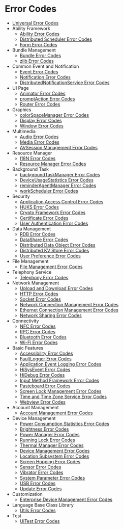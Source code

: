 # Error Codes

- [Universal Error Codes](errorcode-universal.md)
- Ability Framework
  - [Ability Error Codes](errorcode-ability.md)
  - [Distributed Scheduler Error Codes](errorcode-DistributedSchedule.md)
  - [Form Error Codes](errorcode-form.md)
- Bundle Management
  - [Bundle Error Codes](errorcode-bundle.md)
  - [zlib Error Codes](errorcode-zlib.md)
- Common Event and Notification
  - [Event Error Codes](errorcode-CommonEventService.md)
  - [Notification Error Codes](errorcode-notification.md)
  - [DistributedNotificationService Error Codes](errorcode-DistributedNotificationService.md)
- UI Page
  - [Animator Error Codes](errorcode-animator.md)
  - [promptAction Error Codes](errorcode-promptAction.md)
  - [Router Error Codes](errorcode-router.md)
- Graphics
  - [colorSpaceManager Error Codes](errorcode-colorspace-manager.md)
  - [Display Error Codes](errorcode-display.md)
  - [Window Error Codes](errorcode-window.md)
- Multimedia
  - [Audio Error Codes](errorcode-audio.md)
  - [Media Error Codes](errorcode-media.md)
  - [AVSession Management Error Codes](errorcode-avsession.md)
- Resource Manager
  - [I18N Error Codes](errorcode-i18n.md)
  - [Resource Manager Error Codes](errorcode-resource-manager.md)
- Background Task
  - [backgroundTaskManager Error Codes](errorcode-backgroundTaskMgr.md)
  - [DeviceUsageStatistics Error Codes](errorcode-DeviceUsageStatistics.md)
  - [reminderAgentManager Error Codes](errorcode-reminderAgentManager.md)
  - [workScheduler Error Codes](errorcode-workScheduler.md)
- Security
  - [Application Access Control Error Codes](errorcode-access-token.md)
  - [HUKS Error Codes](errorcode-huks.md)
  - [Crypto Framework Error Codes](errorcode-crypto-framework.md)
  - [Certificate Error Codes](errorcode-cert.md)
  - [User Authentication Error Codes](errorcode-useriam.md)
- Data Management
  - [RDB Error Codes](errorcode-data-rdb.md)
  - [DataShare Error Codes](errorcode-datashare.md)
  - [Distributed Data Object Error Codes](errorcode-distributed-dataObject.md)
  - [Distributed KV Store Error Codes](errorcode-distributedKVStore.md)
  - [User Preference Error Codes](errorcode-preferences.md)
- File Management
  - [File Management Error Codes](errorcode-filemanagement.md)
- Telephony Service
  - [Telephony Error Codes](errorcode-telephony.md)
- Network Management
  - [Upload and Download Error Codes](errorcode-request.md)
  - [HTTP Error Codes](errorcode-net-http.md)
  - [Socket Error Codes](errorcode-net-socket.md)
  - [Network Connection Management Error Codes](errorcode-net-connection.md)
  - [Ethernet Connection Management Error Codes](errorcode-net-ethernet.md)
  - [Network Sharing Error Codes](errorcode-net-sharing.md)
- Connectivity
  - [NFC Error Codes](errorcode-nfc.md)
  - [RPC Error Codes](errorcode-rpc.md)
  - [Bluetooth Error Codes](errorcode-bluetoothManager.md)
  - [Wi-Fi Error Codes](errorcode-wifi.md)
- Basic Features
  - [Accessibility Error Codes](errorcode-accessibility.md)
  - [FaultLogger Error Codes](errorcode-faultlogger.md)
  - [Application Event Logging Error Codes](errorcode-hiappevent.md)
  - [HiSysEvent Error Codes](errorcode-hisysevent.md)
  - [HiDebug Error Codes](errorcode-hiviewdfx-hidebug.md)
  - [Input Method Framework Error Codes](errorcode-inputmethod-framework.md)
  - [Pasteboard Error Codes](errorcode-pasteboard.md)
  - [Screen Lock Management Error Codes](errorcode-screenlock.md)
  - [Time and Time Zone Service Error Codes](errorcode-time.md)
  - [Webview Error Codes](errorcode-webview.md)
- Account Management
  - [Account Management Error Codes](errorcode-account.md)
- Device Management
  - [Power Consumption Statistics Error Codes](errorcode-batteryStatistics.md)
  - [Brightness Error Codes](errorcode-brightness.md)
  - [Power Manager Error Codes](errorcode-power.md)
  - [Running Lock Error Codes](errorcode-runninglock.md)
  - [Thermal Manager Error Codes](errorcode-thermal.md)
  - [Device Management Error Codes](errorcode-device-manager.md)
  - [Location Subsystem Error Codes](errorcode-geoLocationManager.md)
  - [Screen Hopping Error Codes](errorcode-multimodalinput.md)
  - [Sensor Error Codes](errorcode-sensor.md)
  - [Vibrator Error Codes](errorcode-vibrator.md)
  - [System Parameter Error Codes](errorcode-system-parameterV9.md)
  - [USB Error Codes](errorcode-usb.md)
  - [Update Error Codes](errorcode-update.md)
- Customization
  - [Enterprise Device Management Error Codes](errorcode-enterpriseDeviceManager.md)
- Language Base Class Library
  - [Utils Error Codes](errorcode-utils.md)
- Test
  - [UiTest Error Codes](errorcode-uitest.md)
